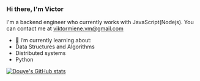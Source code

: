 ### Hi there, I'm Victor

I'm a backend engineer who currently works with JavaScript(Nodejs). You can contact me at viktormiene.vm@gmail.com

- 🌱 I’m currently learning about:
- Data Structures and Algorithms
- Distributed systems
- Python




[![Douye's GitHub stats](https://github-readme-stats.vercel.app/api?username=Douyemiene&show_icons=true&theme=dark)](https://github.com/anuraghazra/github-readme-stats)


<!--
**Douyemiene/Douyemiene** is a ✨ _special_ ✨ repository because its `README.md` (this file) appears on your GitHub profile.

Here are some ideas to get you started:

- 🔭 I’m currently working on ...

- 👯 I’m looking to collaborate on ...
- 🤔 I’m looking for help with ...
- 💬 Ask me about ...
- 📫 How to reach me: ...
- 😄 Pronouns: ...
- ⚡ Fun fact: ...
-->
